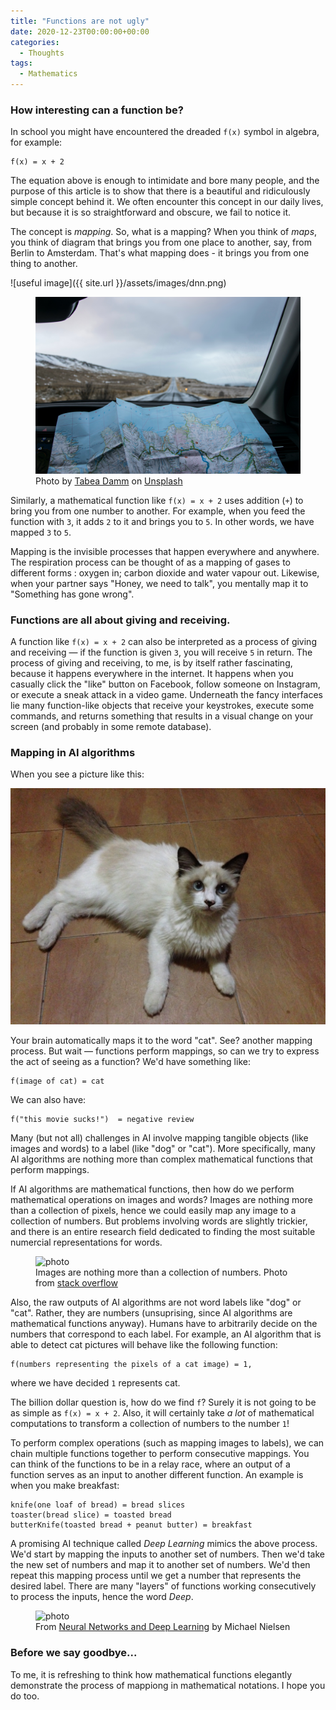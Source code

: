 ```yaml
---
title: "Functions are not ugly"
date: 2020-12-23T00:00:00+00:00
categories:
  - Thoughts
tags:
  - Mathematics
---
```


### How interesting can a function be?

In school you might have encountered the dreaded `f(x)` symbol in algebra, for example:

```
f(x) = x + 2
```

The equation above is enough to intimidate and bore many people, and the purpose of this article is to show that there is a beautiful and ridiculously simple concept behind it. We often encounter this concept in our daily lives, but because it is so straightforward and obscure, we fail to notice it. 

The concept is *mapping*. So, what is a mapping? When you think of _maps_, you think of diagram that brings you from one place to another, say, from Berlin to Amsterdam. That's what mapping does - it brings you from one thing to another. 


![useful image]({{ site.url }}/assets/images/dnn.png)

<figure>
  <img src="https://github.com/rouenlee29/about-me/blob/master/assets/images/maps.jpg" alt="maps photo"/>
  <figcaption>Photo by <a href="https://unsplash.com/@tabeadamm?utm_source=unsplash&amp;utm_medium=referral&amp;utm_content=creditCopyText">Tabea Damm</a> on <a href="https://unsplash.com/s/photos/map?utm_source=unsplash&amp;utm_medium=referral&amp;utm_content=creditCopyText">Unsplash</a></figcaption>
</figure>


Similarly, a mathematical function like `f(x) = x + 2` uses addition (`+`) to bring you from one number to another. For example, when you feed the function with `3`, it adds `2` to it and brings you to `5`. In other words, we have mapped `3` to `5`. 

 Mapping is the invisible processes that happen everywhere and anywhere. The respiration process can be thought of as a mapping of gases to different forms : oxygen in; carbon dioxide and water vapour out. Likewise, when your partner says "Honey, we need to talk", you mentally map it to "Something has gone wrong".

### Functions are all about giving and receiving.

A function like `f(x) = x + 2` can also be interpreted as a process of giving and receiving — if the function is given `3`, you will receive `5` in return. The process of giving and receiving, to me, is by itself rather fascinating, because it happens everywhere in the internet. It happens when you casually click the "like" button on Facebook, follow someone on Instagram, or execute a sneak attack in a video game. Underneath the fancy interfaces lie many function-like objects that receive your keystrokes, execute some commands, and returns something that results in a visual change on your screen (and probably in some remote database). 


### Mapping in AI algorithms

When you see a picture like this:

![Cat](./images/cat.JPG)


Your brain automatically maps it to the word "cat". See? another mapping process. But wait — functions perform mappings, so can we try to express the act of seeing as a function? We'd have something like:

```
f(image of cat) = cat 
```

We can also have:

```
f("this movie sucks!")  = negative review 
```

Many (but not all) challenges in AI involve mapping tangible objects (like images and words) to a label (like "dog" or "cat"). More specifically, many AI algorithms are nothing more than complex mathematical functions that perform mappings. 

If AI algorithms are mathematical functions, then how do we perform mathematical operations on images and words? Images are nothing more than a collection of pixels, hence we could easily map any image to a collection of numbers. But problems involving words are slightly trickier, and there is an entire research field dedicated to finding the most suitable numercial representations for words. 

<figure>
  <img src="{{site.url}}/assets/images/image.png" alt="photo"/>
  <figcaption>Images are nothing more than a collection of numbers. Photo from <a href="https://stackoverflow.com/questions/16994797/convert-image-in-to-numbers">stack overflow</a> 
  </figcaption>
</figure>

Also, the raw outputs of AI algorithms are not word labels like "dog" or "cat". Rather, they are numbers (unsuprising, since AI algorithms are mathematical functions anyway). Humans have to arbitrarily decide on the numbers that correspond to each label. For example, an AI algorithm that is able to detect cat pictures will behave like the following function:

```
f(numbers representing the pixels of a cat image) = 1,
```
where we have decided `1` represents cat. 

The billion dollar question is, how do we find `f`? Surely it is not going to be as simple as `f(x) = x + 2`. Also, it will certainly take _a lot_ of mathematical computations to transform a collection of numbers to the number `1`! 

To perform complex operations (such as mapping images to labels), we can chain multiple functions together to perform consecutive mappings. You can think of the functions to be in a relay race, where an output of a function serves as an input to another different function. An example is when you make breakfast:

```
knife(one loaf of bread) = bread slices
toaster(bread slice) = toasted bread
butterKnife(toasted bread + peanut butter) = breakfast
```

A promising AI technique called _Deep Learning_ mimics the above process. We'd start by mapping the inputs to another set of numbers. Then we'd take the new set of numbers and map it to another set of numbers. We'd then repeat this mapping process until we get a number that represents the desired label. There are many "layers" of functions working consecutively to process the inputs, hence the word _Deep_. 



<figure>
  <img src="{{site.url}}/assets/images/dnn.png" alt="photo"/>
  <figcaption>
  From <a href="http://neuralnetworksanddeeplearning.com/">Neural Networks and Deep Learning</a> by Michael Nielsen
  </figcaption>
</figure>


### Before we say goodbye...

To me, it is refreshing to think how mathematical functions elegantly demonstrate the process of mappiong in mathematical notations. I hope you do too.